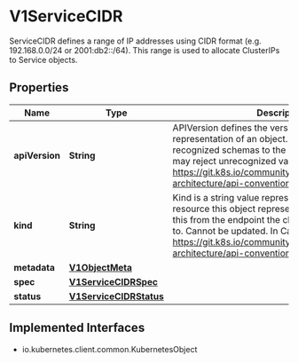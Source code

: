 

# V1ServiceCIDR

ServiceCIDR defines a range of IP addresses using CIDR format (e.g. 192.168.0.0/24 or 2001:db2::/64). This range is used to allocate ClusterIPs to Service objects.
## Properties

Name | Type | Description | Notes
------------ | ------------- | ------------- | -------------
**apiVersion** | **String** | APIVersion defines the versioned schema of this representation of an object. Servers should convert recognized schemas to the latest internal value, and may reject unrecognized values. More info: https://git.k8s.io/community/contributors/devel/sig-architecture/api-conventions.md#resources |  [optional]
**kind** | **String** | Kind is a string value representing the REST resource this object represents. Servers may infer this from the endpoint the client submits requests to. Cannot be updated. In CamelCase. More info: https://git.k8s.io/community/contributors/devel/sig-architecture/api-conventions.md#types-kinds |  [optional]
**metadata** | [**V1ObjectMeta**](V1ObjectMeta.md) |  |  [optional]
**spec** | [**V1ServiceCIDRSpec**](V1ServiceCIDRSpec.md) |  |  [optional]
**status** | [**V1ServiceCIDRStatus**](V1ServiceCIDRStatus.md) |  |  [optional]


## Implemented Interfaces

* io.kubernetes.client.common.KubernetesObject


